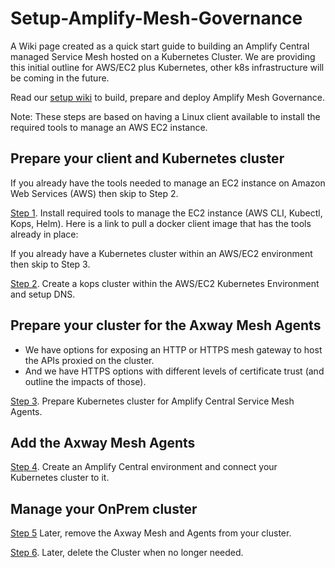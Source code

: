 # Setup-Amplify-Mesh-Governance

A Wiki page created as a quick start guide to building an Amplify Central managed Service Mesh hosted on a Kubernetes Cluster. 
We are providing this initial outline for AWS/EC2 plus Kubernetes, other k8s infrastructure will be coming in the future.

Read our [setup wiki](https://github.com/Axway/Setup-Amplify-Mesh-Governance/wiki) to build, prepare and deploy Amplify Mesh Governance. 

Note: These steps are based on having a Linux client available to install the required tools to manage an AWS EC2 instance.

## Prepare your client and Kubernetes cluster

If you already have the tools needed to manage an EC2 instance on Amazon Web Services (AWS) then skip to Step 2.

[Step 1](https://github.com/Axway/Setup-Amplify-Mesh-Governance/wiki/Step-1.-Install-required-tools-to-manage-the-AWS-EC2-instance). Install required tools to manage the EC2 instance (AWS CLI, Kubectl, Kops, Helm).
Here is a link to pull a docker client image that has the tools already in place:  

If you already have a Kubernetes cluster within an AWS/EC2 environment then skip to Step 3.

[Step 2](https://github.com/Axway/Setup-Amplify-Mesh-Governance/wiki/Step-2.-Create-a-Kubernetes-cluster-with-Kops). Create a kops cluster within the AWS/EC2 Kubernetes Environment and setup DNS.

## Prepare your cluster for the Axway Mesh Agents

- We have options for exposing an HTTP or HTTPS mesh gateway to host the APIs proxied on the cluster.
- And we have HTTPS options with different levels of certificate trust (and outline the impacts of those).

[Step 3](https://github.com/Axway/Setup-Amplify-Mesh-Governance/wiki/Step-3.-Prepare-Kubernetes-cluster-for-Amplify-Central-Service-Mesh-Agents). Prepare Kubernetes cluster for Amplify Central Service Mesh Agents.

## Add the Axway Mesh Agents

[Step 4](https://github.com/Axway/Setup-Amplify-Mesh-Governance/wiki/Step-4.-Create-an-Amplify-Central-environment-and-connect-your-Kubernetes-cluster-to-it). Create an Amplify Central environment and connect your Kubernetes cluster to it.

## Manage your OnPrem cluster

[Step 5](https://github.com/Axway/Setup-Amplify-Mesh-Governance/wiki/Step-5.-Remove-the-Axway-Mesh-and-Agents-from-your-Cluster)  Later, remove the Axway Mesh and Agents from your cluster.

[Step 6](https://github.com/Axway/Setup-Amplify-Mesh-Governance/wiki/Step-6.--Delete-the-Cluster).  Later, delete the Cluster when no longer needed.
